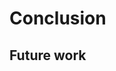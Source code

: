 # Conclusion

## Future work

<!--
TODO:
- Sliding window, for classification of full binary with data?
-->
